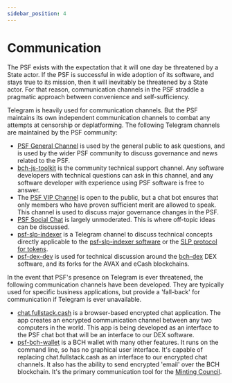 ```yaml
---
sidebar_position: 4
---
```


# Communication

The PSF exists with the expectation that it will one day be threatened by a State actor. If the PSF is successful in wide adoption of its software, and stays true to its mission, then it will inevitably be threatened by a State actor. For that reason, communication channels in the PSF straddle a pragmatic approach between convenience and self-sufficiency.

Telegram is heavily used for communication channels. But the PSF maintains its own independent communication channels to combat any attempts at censorship or deplatforming. The following Telegram channels are maintained by the PSF community:

- [PSF General Channel](https://psfoundation.cash) is used by the general public to ask questions, and is used by the wider PSF community to discuss governance and news related to the PSF.
- [bch-js-toolkit](https://psfoundation.cash) is the community technical support channel. Any software developers with technical questions can ask in this channel, and any software developer with experience using PSF software is free to answer.
- The [PSF VIP Channel](https://psfoundation.cash) is open to the public, but a chat bot ensures that only members who have proven sufficient merit are allowed to speak. This channel is used to discuss major governance changes in the PSF.
- [PSF Social Chat](https://psfoundation.cash) is largely unmoderated. This is where off-topic ideas can be discussed.
- [psf-slp-indexer](https://psfoundation.cash) is a Telegram channel to discuss technical concepts directly applicable to the [psf-slp-indexer software](http://github.com) or the [SLP protocol for tokens](https://github.com).
- [psf-dex-dev](https://psfoundation.cash) is used for technical discussion around the [bch-dex](https://github.com) DEX software, and its forks for the AVAX and eCash blockchains.

In the event that PSF's presence on Telegram is ever threatened, the following communication channels have been developed. They are typically used for specific business applications, but provide a 'fall-back' for communication if Telegram is ever unavailable.

- [chat.fullstack.cash](https://chat.fullstack.cash) is a browser-based encrypted chat application. The app creates an encrypted communication channel between any two computers in the world. This app is being developed as an interface to the PSF chat bot that will be an interface to our DEX software.
- [psf-bch-wallet](https://github.com) is a BCH wallet with many other features. It runs on the command line, so has no graphical user interface. It's capable of replacing chat.fullstack.cash as an interface to our encrypted chat channels. It also has the ability to send encrypted 'email' over the BCH blockchain. It's the primary communication tool for the [Minting Council](https://psfoundation.cash).
